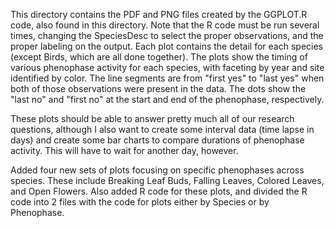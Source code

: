 This directory contains the PDF and PNG files created by the GGPLOT.R code, also found in this directory.  Note that the R code must be run several times, changing the SpeciesDesc to select the proper observations, and the proper labeling on the output.  Each plot contains the detail for each species (except Birds, which are all done together).  The plots show the timing of various phenophase activity for each species, with faceting by year and site identified by color.  The line segments are from "first yes" to "last yes" when both of those observations were present in the data.  The dots show the "last no" and "first no" at the start and end of the phenophase, respectively.

These plots should be able to answer pretty much all of our research questions, although I also want to create some interval data (time lapse in days) and create some bar charts to compare durations of phenophase activity.  This will have to wait for another day, however.

Added four new sets of plots focusing on specific phenophases across species.  These include Breaking Leaf Buds, Falling Leaves, Colored Leaves, and Open Flowers.  Also added R code for these plots, and divided the R code into 2 files with the code for plots either by Species or by Phenophase.

